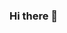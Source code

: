 ### Hi there 👋

<!--
**YSH-314/YSH-314** is a ✨ _special_ ✨ repository because its `README.md` (this file) appears on your GitHub profile.

Here are some ideas to get you started:

🔭 I’m currently a graduate student in the Artificial Intelligence program ...
🌱 I’m currently learning Machine Learning, Deep Learning...
👯 I’m looking to collaborate on interesting projects that are related to healthcare...
- 🤔 I’m looking for help with ...
- 💬 Ask me about ...
📫 How to reach me: shenghanyueh@gmail.com...
- 😄 Pronouns: ...
- ⚡ Fun fact: ...
-->
